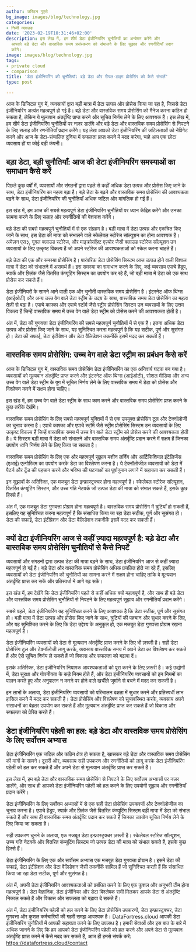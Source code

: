 ```yaml
---
author: जस्टिन गुएसे
bg_image: images/blog/technology.jpg
categories:
- निजी क्लाउड
date: '2023-02-19T10:31:46+02:00'
description: इस लेख में, हम शीर्ष डेटा इंजीनियरिंग चुनौतियों का अन्वेषण करेंगे और
  आपको बड़े डेटा और वास्तविक समय प्रसंस्करण को संभालने के लिए सुझाव और रणनीतियाँ प्रदान
  करेंगे।
image: images/blog/technology.jpg
tags:
- private cloud
- comparison
title: 'डेटा इंजीनियरिंग की चुनौतियाँ: बड़े डेटा और रीयल-टाइम प्रोसेसिंग को कैसे संभालें'
type: post

---
```

आज के डिजिटल युग में, व्यवसायों द्वारा बड़ी मात्रा में डेटा उत्पन्न और प्रोसेस किया जा रहा है, जिससे डेटा इंजीनियरिंग अत्यंत महत्वपूर्ण हो गई है। बड़े डेटा और वास्तविक समय प्रोसेसिंग को मैनेज करना कठिन हो सकता है, लेकिन ये मूल्यवान अंतर्दृष्टि प्राप्त करने और सूचित निर्णय लेने के लिए आवश्यक हैं। इस लेख में, हम शीर्ष डेटा इंजीनियरिंग चुनौतियों पर नज़र डालेंगे और बड़े डेटा और वास्तविक समय प्रोसेसिंग से निपटने के लिए सलाह और रणनीतियाँ प्रदान करेंगे। यह लेख आपको डेटा इंजीनियरिंग की जटिलताओं को नेविगेट करने और आज के डेटा-संचालित दुनिया में सफलता प्राप्त करने में मदद करेगा, चाहे आप एक छोटा व्यवसाय हों या कोई बड़ी कंपनी।

## बड़ा डेटा, बड़ी चुनौतियाँ: आज की डेटा इंजीनियरिंग समस्याओं का समाधान कैसे करें

पिछले कुछ वर्षों में, व्यवसायों और संगठनों द्वारा पहले से कहीं अधिक डेटा उत्पन्न और प्रोसेस किए जाने के साथ, डेटा इंजीनियरिंग का महत्व बढ़ा है। बड़े डेटा के बढ़ने और वास्तविक समय प्रोसेसिंग की आवश्यकता बढ़ने के साथ, डेटा इंजीनियरिंग की चुनौतियाँ अधिक जटिल और मांगलिक हो गई हैं।

इस खंड में, हम आज की सबसे महत्वपूर्ण डेटा इंजीनियरिंग चुनौतियों पर ध्यान केंद्रित करेंगे और उनका सामना करने के लिए सलाह और रणनीतियों की पेशकश करेंगे।

बड़े डेटा की सबसे महत्वपूर्ण चुनौतियों में से एक संग्रहण है। बड़ी मात्रा में डेटा उत्पन्न और एकत्रित किए जाने के साथ, इस डेटा की मात्रा को संभालने वाले स्केलेबल स्टोरेज सॉल्यूशन का होना आवश्यक है। अमेज़न एस३, गूगल क्लाउड स्टोरेज, और माइक्रोसॉफ़्ट एज़्योर जैसी क्लाउड स्टोरेज सॉल्यूशन उन व्यवसायों के लिए उत्कृष्ट विकल्प हैं जो अपने स्टोरेज की आवश्यकताओं को स्केल करना चाहते हैं।

बड़े डेटा की एक और समस्या प्रोसेसिंग है। पारंपरिक डेटा प्रोसेसिंग सिस्टम आज उत्पन्न होने वाली विशाल मात्रा में डेटा को संभालने में असमर्थ हैं। इस समस्या का समाधान करने के लिए, कई व्यवसाय एपाचे हैडूप, स्पार्क और फ़्लिंक जैसे वितरित कंप्यूटिंग सिस्टम का उपयोग कर रहे हैं, जो बड़ी मात्रा में डेटा को एक साथ प्रोसेस कर सकते हैं।

डेटा इंजीनियरों के सामने आने वाली एक और चुनौती वास्तविक समय प्रोसेसिंग है। इंटरनेट ऑफ थिंग्स (आईओटी) और अन्य उच्च वेग वाले डेटा स्ट्रीम के उदय के साथ, वास्तविक समय डेटा प्रोसेसिंग का महत्व तेज़ी से बढ़ा है। एपाचे काफ्का और एपाचे स्टॉर्म जैसे स्ट्रीम प्रोसेसिंग सिस्टम उन व्यवसायों के लिए उत्तम विकल्प हैं जिन्हें वास्तविक समय में उच्च वेग वाले डेटा स्ट्रीम को प्रोसेस करने की आवश्यकता होती है।

अंत में, डेटा की गुणवत्ता डेटा इंजीनियरिंग की सबसे महत्वपूर्ण चुनौतियों में से एक है। इतना अधिक डेटा उत्पन्न और प्रोसेस किए जाने के साथ, यह सुनिश्चित करना महत्वपूर्ण है कि यह सटीक, पूर्ण और सुसंगत हो। डेटा की सफाई, डेटा इंटीग्रेशन और डेटा वैलिडेशन तकनीकें इसमें मदद कर सकती हैं।

## वास्तविक समय प्रोसेसिंग: उच्च वेग वाले डेटा स्ट्रीम का प्रबंधन कैसे करें

आज के डिजिटल युग में, वास्तविक समय प्रोसेसिंग डेटा इंजीनियरिंग का एक अनिवार्य घटक बन गया है। व्यवसायों को मूल्यवान अंतर्दृष्टि प्राप्त करने और इंटरनेट ऑफ थिंग्स (आईओटी), सोशल मीडिया और अन्य उच्च वेग वाले डेटा स्ट्रीम के युग में सूचित निर्णय लेने के लिए वास्तविक समय में डेटा को प्रोसेस और विश्लेषण करने में सक्षम होना चाहिए।

इस खंड में, हम उच्च वेग वाले डेटा स्ट्रीम के साथ काम करने और वास्तविक समय प्रोसेसिंग प्राप्त करने के कुछ तरीके देखेंगे।

वास्तविक समय प्रोसेसिंग के लिए सबसे महत्वपूर्ण युक्तियों में से एक उपयुक्त प्रोसेसिंग टूल और टेक्नॉलोजी का चुनाव करना है। एपाचे काफ्का और एपाचे स्टॉर्म जैसे स्ट्रीम प्रोसेसिंग सिस्टम उन व्यवसायों के लिए उत्कृष्ट विकल्प हैं जिन्हें वास्तविक समय में उच्च वेग वाले डेटा स्ट्रीम को प्रोसेस करने की आवश्यकता होती है। ये सिस्टम बड़ी मात्रा में डेटा को संभालने और वास्तविक समय अंतर्दृष्टि प्रदान करने में सक्षम हैं जिनका उपयोग ध्वनि निर्णय लेने के लिए किया जा सकता है।

वास्तविक समय प्रोसेसिंग के लिए एक और महत्वपूर्ण सुझाव मशीन लर्निंग और आर्टिफिशियल इंटेलिजेंस (एआई) एल्गोरिदम का उपयोग करके डेटा का विश्लेषण करना है। ये टेक्नॉलोजीज़ व्यवसायों को डेटा में पैटर्न और ट्रेंड की पहचान करने और भविष्य की घटनाओं का पूर्वानुमान लगाने में सहायता कर सकती हैं।

इन सुझावों के अतिरिक्त, एक मजबूत डेटा इन्फ्रास्ट्रक्चर होना महत्वपूर्ण है। स्केलेबल स्टोरेज सॉल्यूशन, वितरित कंप्यूटिंग सिस्टम, और उच्च गति नेटवर्क जो उत्पन्न डेटा की मात्रा को संभाल सकते हैं, इसके कुछ हिस्से हैं।

अंत में, एक मजबूत डेटा गुणवत्ता प्रोग्राम होना महत्वपूर्ण है। वास्तविक समय प्रोसेसिंग में त्रुटियाँ हो सकती हैं, इसलिए यह सुनिश्चित करना महत्वपूर्ण है कि संसाधित किया जा रहा डेटा सटीक, पूर्ण और सुसंगत हो। डेटा की सफाई, डेटा इंटीग्रेशन और डेटा वैलिडेशन तकनीकें इसमें मदद कर सकती हैं।

## क्यों डेटा इंजीनियरिंग आज से कहीं ज़्यादा महत्वपूर्ण है: बड़े डेटा और वास्तविक समय प्रोसेसिंग चुनौतियों से कैसे निपटें

व्यवसायों और संगठनों द्वारा उत्पन्न डेटा की मात्रा बढ़ने के साथ, डेटा इंजीनियरिंग आज से कहीं ज़्यादा महत्वपूर्ण हो गई है। बड़े डेटा और वास्तविक समय प्रोसेसिंग अधिक प्रचलित होते जा रहे हैं, इसलिए व्यवसायों को डेटा इंजीनियरिंग की चुनौतियों का सामना करने में सक्षम होना चाहिए ताकि वे मूल्यवान अंतर्दृष्टि प्राप्त कर सकें और प्रतिस्पर्धा में आगे बढ़ सकें।

इस खंड में, हम देखेंगे कि डेटा इंजीनियरिंग पहले से कहीं अधिक क्यों महत्वपूर्ण है, और साथ ही बड़े डेटा और वास्तविक समय प्रोसेसिंग चुनौतियों से निपटने के लिए महत्वपूर्ण सुझाव और रणनीतियाँ प्रदान करेंगे।

सबसे पहले, डेटा इंजीनियरिंग यह सुनिश्चित करने के लिए आवश्यक है कि डेटा सटीक, पूर्ण और सुसंगत हो। बड़ी मात्रा में डेटा उत्पन्न और प्रोसेस किए जाने के साथ, त्रुटियों की पहचान और सुधार करने के लिए, और यह सुनिश्चित करने के लिए कि डेटा उद्देश्य के अनुकूल हो, एक मजबूत डेटा गुणवत्ता प्रोग्राम रखना महत्वपूर्ण है।

डेटा इंजीनियरिंग व्यवसायों को डेटा से मूल्यवान अंतर्दृष्टि प्राप्त करने के लिए भी ज़रूरी है। सही डेटा प्रोसेसिंग टूल और टेक्नॉलोजी लागू करके, व्यवसाय वास्तविक समय में अपने डेटा का विश्लेषण कर सकते हैं और ऐसे सूचित निर्णय ले सकते हैं जो विकास और सफलता को बढ़ावा दें।

इसके अतिरिक्त, डेटा इंजीनियरिंग नियामक आवश्यकताओं को पूरा करने के लिए ज़रूरी है। कई उद्योगों में, डेटा सुरक्षा और गोपनीयता के कड़े नियम होते हैं, और डेटा इंजीनियरिंग व्यवसायों को इन नियमों का पालन करते हुए और अनुपालन न करने पर होने वाले खर्चीले जुर्माने से बचने में मदद कर सकती है।

इन लाभों के अलावा, डेटा इंजीनियरिंग व्यवसायों को परिचालन दक्षता में सुधार करने और प्रतिस्पर्धी लाभ हासिल करने में मदद कर सकती है। डेटा प्रोसेसिंग और विश्लेषण को सुव्यवस्थित करके, व्यवसाय अपने संसाधनों का बेहतर उपयोग कर सकते हैं और मूल्यवान अंतर्दृष्टि प्राप्त कर सकते हैं जो विकास और सफलता को प्रेरित करते हैं।

## डेटा इंजीनियरिंग पहेली का हल: बड़े डेटा और वास्तविक समय प्रोसेसिंग के लिए सर्वोत्तम अभ्यास

डेटा इंजीनियरिंग एक जटिल और कठिन क्षेत्र हो सकता है, खासकर बड़े डेटा और वास्तविक समय प्रोसेसिंग की मांगों के सामने। दूसरी ओर, व्यवसाय सही उपकरण और रणनीतियों को लागू करके डेटा इंजीनियरिंग पहेली को हल कर सकते हैं और अपने डेटा से मूल्यवान अंतर्दृष्टि प्राप्त कर सकते हैं।

इस लेख में, हम बड़े डेटा और वास्तविक समय प्रोसेसिंग से निपटने के लिए सर्वोत्तम अभ्यासों पर नज़र डालेंगे, और साथ ही आपको डेटा इंजीनियरिंग पहेली को हल करने के लिए उपयोगी सुझाव और रणनीतियाँ प्रदान करेंगे।

डेटा इंजीनियरिंग के लिए सर्वोत्तम अभ्यासों में से एक सही डेटा प्रोसेसिंग उपकरणों और टेक्नॉलोजीज़ का चुनाव करना है। एपाचे हैडूप, स्पार्क और फ़्लिंक जैसे वितरित कंप्यूटिंग सिस्टम बड़ी मात्रा में डेटा को संभाल सकते हैं और साथ ही वास्तविक समय अंतर्दृष्टि प्रदान कर सकते हैं जिनका उपयोग सूचित निर्णय लेने के लिए किया जा सकता है।

सही उपकरण चुनने के अलावा, एक मजबूत डेटा इन्फ्रास्ट्रक्चर ज़रूरी है। स्केलेबल स्टोरेज सॉल्यूशन, उच्च गति नेटवर्क और वितरित कंप्यूटिंग सिस्टम जो उत्पन्न डेटा की मात्रा को संभाल सकते हैं, इसके कुछ हिस्से हैं।

डेटा इंजीनियरिंग के लिए एक और सर्वोत्तम अभ्यास एक मजबूत डेटा गुणवत्ता प्रोग्राम है। इसमें डेटा की सफाई, डेटा इंटीग्रेशन और डेटा वैलिडेशन जैसी तकनीकें शामिल हैं जो सुनिश्चित करती हैं कि संसाधित किया जा रहा डेटा सटीक, पूर्ण और सुसंगत है।

अंत में, अपनी डेटा इंजीनियरिंग आवश्यकताओं को प्रबंधित करने के लिए एक कुशल और अनुभवी टीम होना महत्वपूर्ण है। डेटा वैज्ञानिक, डेटा इंजीनियर और डेटा विश्लेषक सभी मिलकर आपके डेटा से अंतर्दृष्टि निकाल सकते हैं और विकास और सफलता को बढ़ावा दे सकते हैं।

अंत में, डेटा इंजीनियरिंग पहेली को हल करने के लिए डेटा प्रोसेसिंग उपकरणों, डेटा इन्फ्रास्ट्रक्चर, डेटा गुणवत्ता और कुशल कर्मचारियों की गहरी समझ आवश्यक है। DataFortress.cloud  आपकी डेटा इंजीनियरिंग चुनौतियों में आपकी सहायता करने के लिए उपलब्ध है।  हमारी सेवाओं और इस बात के बारे में अधिक जानने के लिए कि हम आपको डेटा इंजीनियरिंग पहेली को हल करने और अपने डेटा से मूल्यवान अंतर्दृष्टि प्राप्त करने में कैसे मदद कर सकते हैं, आज ही हमसे संपर्क करें: https://datafortress.cloud/contact
